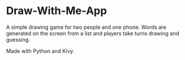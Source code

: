 # Draw-With-Me-App
A simple drawing game for two people and one phone. Words are generated on the screen from a list and players take turns drawing and guessing.

Made with Python and Kivy.
